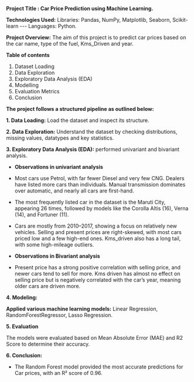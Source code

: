 **Project Title : Car Price Prediction using Machine Learning.**

**Technologies Used:** Libraries: Pandas, NumPy, Matplotlib, Seaborn, Scikit-learn --- Languages: Python.

**Project Overview:** The aim of this project is to predict car prices based on the car name, type of the fuel, Kms_Driven and year.

**Table of contents**
1. Dataset Loading
2. Data Exploration
3. Exploratory Data Analysis (EDA)
4. Modelling
5. Evaluation Metrics
6. Conclusion

**The project follows a structured pipeline as outlined below:**

  **1. Data Loading:** Load the dataset and inspect its structure.

  **2. Data Exploration:** Understand the dataset by checking distributions, missing values, datatypes and key statistics.

**3. Exploratory Data Analysis (EDA):** performed univariant and bivariant analysis.

- **Observations in univariant analysis** 

- Most cars use Petrol, with far fewer Diesel and very few CNG. Dealers have listed more cars than individuals. Manual transmission dominates over automatic, and nearly all cars are first-hand.

- The most frequently listed car in the dataset is the Maruti City, appearing 26 times, followed by models like the Corolla Altis (16), Verna (14), and Fortuner (11).

- Cars are mostly from 2010–2017, showing a focus on relatively new vehicles. Selling and present prices are right-skewed, with most cars priced low and a few high-end ones. Kms_driven also has a long tail, with some high-mileage outliers.

- **Observations in Bivariant analysis**

- Present price has a strong positive correlation with selling price, and newer cars tend to sell for more. Kms driven has almost no effect on selling price but is negatively correlated with the car’s year, meaning older cars are driven more.

**4. Modeling:** 

**Applied various machine learning models:**
Linear Regression, RandomForestRegressor, Lasso Regression.

**5. Evaluation**
  
The models were evaluated based on Mean Absolute Error (MAE) and R2 Score to determine their accuracy.

**6. Conclusion:** 

- The Random Forest model provided the most accurate predictions for Car prices, with an R² score of 0.96.


